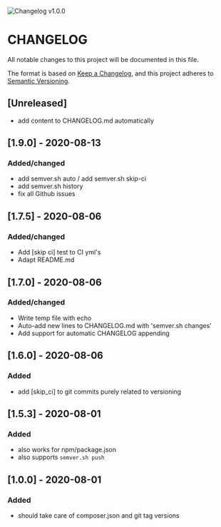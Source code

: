 ![Changelog v1.0.0](https://img.shields.io/badge/CHANGELOG-v1.0.0-orange) 
# CHANGELOG
All notable changes to this project will be documented in this file.

The format is based on [Keep a Changelog](https://keepachangelog.com/en/1.0.0/),
and this project adheres to [Semantic Versioning](https://semver.org/spec/v2.0.0.html).

## [Unreleased]
- add content to CHANGELOG.md automatically
 
## [1.9.0] - 2020-08-13
### Added/changed
- add semver.sh auto / add semver.sh skip-ci
- add semver.sh history
- fix all Github issues
 
## [1.7.5] - 2020-08-06
### Added/changed
- Add [skip ci] test to CI yml's
- Adapt README.md
 
## [1.7.0] - 2020-08-06
### Added/changed
- Write temp file with echo
- Auto-add new lines to CHANGELOG.md with 'semver.sh changes'
- Add support for automatic CHANGELOG appending
 
## [1.6.0] - 2020-08-06
### Added
- add [skip_ci] to git commits purely related to versioning

## [1.5.3] - 2020-08-01
### Added
- also works for npm/package.json
- also supports `semver.sh push`


## [1.0.0] - 2020-08-01
### Added
- should take care of composer.json and git tag versions
